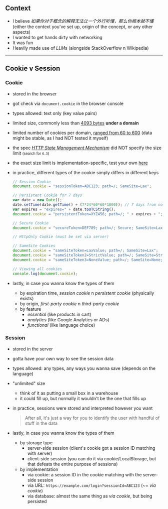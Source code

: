 
## Context

- I believe *如果你对于概念的解释无法让一个外行听懂，那么你根本就不懂* (either the context you've set up, origin of the concept, or any other aspects)
- I wanted to get hands dirty with networking
- It was fun
- Heavily made use of *LLM*s (alongside StackOverflow n Wikipedia)

-----

## Cookie v Session

### Cookie

- stored in the browser
- got check via `document.cookie` in the browser console
- types allowed: text only (key value pairs)
- limited size, commonly less than [4093 bytes](https://stackoverflow.com/a/4604212/6273859) **under a domain**
- limited number of cookies per domain, [ranged from 60 to 600](https://docs.devexpress.com/AspNet/11912/common-concepts/cookies-support) (data might be stable, as I had NOT tested it myself)
- the spec [*HTTP State Management Mechanism*](https://www.ietf.org/rfc/rfc2109.txt) did NOT specify the size limit <small>(search for `6.3`)</small>
- the exact size limit is implementation-specific, test your own [here](http://browsercookielimits.iain.guru/)

- in practice, different types of the cookie simply differs in different keys

  ```javascript
  // Session Cookie
  document.cookie = "sessionToken=ABC123; path=/; SameSite=Lax";

  // Persistent Cookie for 7 days
  var date = new Date();
  date.setTime(date.getTime() + (7*24*60*60*1000)); // 7 days from now
  var expires = "expires=" + date.toUTCString();
  document.cookie = "persistentToken=XYZ456; path=/; " + expires + "; SameSite=Lax";

  // Secure Cookie
  document.cookie = "secureToken=DEF789; path=/; Secure; SameSite=Lax";

  // HttpOnly Cookie (must be set via server)

  // SameSite Cookies
  document.cookie = "sameSiteToken=LaxValue; path=/; SameSite=Lax";
  document.cookie = "sameSiteToken2=StrictValue; path=/; SameSite=Strict";
  document.cookie = "sameSiteToken3=NoneValue; path=/; SameSite=None; Secure";

  // Viewing all cookies
  console.log(document.cookie);
  ```

- lastly, in case you wanna know the types of them
  - by expiration time, *session cookie* n *persistent cookie* (physically exists)
  - by origin, *first-party cookie* n *third-party cookie*
  - by feature
    - *essential* (like products in cart)
    - *analytics* (like Google Analytics or ADs)
    - *functional* (like language choice)

### Session

- stored in the server
- gotta have your own way to see the session data
- types allowed: any types, any ways you wanna save (depends on the language)
- "unlimited" size
  - think of it as putting a small box in a warehouse
  - it could fill up, but normally it wouldn't be the one that fills up
- in practice, sessions were stored and interpreted however you want

  > After all, it's just a way for you to identify the user with handful of stuff in the data

- lastly, in case you wanna know the types of them
  - by storage type
    - server-side session (client's cookie got a session ID matching with server)
    - client-side session (you can do it via cookie/LocalStorage, but that defeats the entire purpose of sessions)
  - by implementation
    - via cookie: a session ID in the cookie matching with the server-side session
    - via URL: `https://example.com/login?sessionId=ABC123` (~= *via cookie*)
    - via database: almost the same thing as *via cookie*, but being persisted
